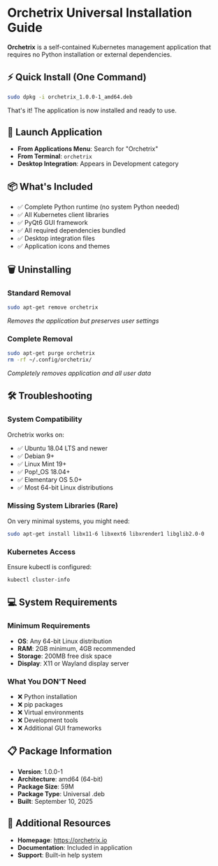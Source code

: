 # Orchetrix Universal Installation Guide

**Orchetrix** is a self-contained Kubernetes management application that requires no Python installation or external dependencies.

## ⚡ Quick Install (One Command)
```bash
sudo dpkg -i orchetrix_1.0.0-1_amd64.deb
```

That's it! The application is now installed and ready to use.

## 🚀 Launch Application
- **From Applications Menu**: Search for "Orchetrix"
- **From Terminal**: `orchetrix`
- **Desktop Integration**: Appears in Development category

## 📦 What's Included
- ✅ Complete Python runtime (no system Python needed)
- ✅ All Kubernetes client libraries
- ✅ PyQt6 GUI framework
- ✅ All required dependencies bundled
- ✅ Desktop integration files
- ✅ Application icons and themes

## 🗑️ Uninstalling

### Standard Removal
```bash
sudo apt-get remove orchetrix
```
*Removes the application but preserves user settings*

### Complete Removal
```bash
sudo apt-get purge orchetrix
rm -rf ~/.config/orchetrix/
```
*Completely removes application and all user data*

## 🛠️ Troubleshooting

### System Compatibility
Orchetrix works on:
- ✅ Ubuntu 18.04 LTS and newer
- ✅ Debian 9+ 
- ✅ Linux Mint 19+
- ✅ Pop!_OS 18.04+
- ✅ Elementary OS 5.0+
- ✅ Most 64-bit Linux distributions

### Missing System Libraries (Rare)
On very minimal systems, you might need:
```bash
sudo apt-get install libx11-6 libxext6 libxrender1 libglib2.0-0
```

### Kubernetes Access
Ensure kubectl is configured:
```bash
kubectl cluster-info
```

## 💻 System Requirements

### Minimum Requirements
- **OS**: Any 64-bit Linux distribution
- **RAM**: 2GB minimum, 4GB recommended  
- **Storage**: 200MB free disk space
- **Display**: X11 or Wayland display server

### What You DON'T Need
- ❌ Python installation
- ❌ pip packages
- ❌ Virtual environments  
- ❌ Development tools
- ❌ Additional GUI frameworks

## 📋 Package Information
- **Version**: 1.0.0-1
- **Architecture**: amd64 (64-bit)
- **Package Size**: 59M
- **Package Type**: Universal .deb
- **Built**: September 10, 2025

## 🔗 Additional Resources
- **Homepage**: https://orchetrix.io
- **Documentation**: Included in application
- **Support**: Built-in help system
